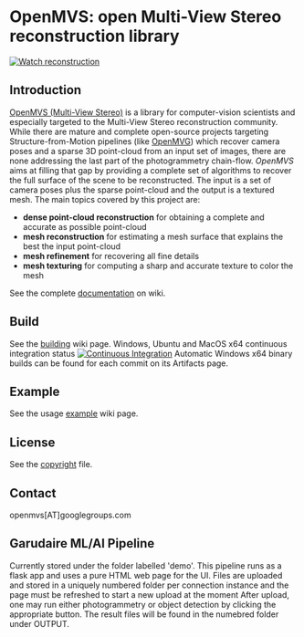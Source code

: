 # OpenMVS: open Multi-View Stereo reconstruction library

[![Watch reconstruction](https://i.imgur.com/S4L0E6r.jpeg)](https://sketchfab.com/models/3aedcdd22c31447199c18dd9aec5d952/embed)

## Introduction

[OpenMVS (Multi-View Stereo)](http://cdcseacave.github.io/openMVS) is a library for computer-vision scientists and especially targeted to the Multi-View Stereo reconstruction community. While there are mature and complete open-source projects targeting Structure-from-Motion pipelines (like [OpenMVG](https://github.com/openMVG/openMVG)) which recover camera poses and a sparse 3D point-cloud from an input set of images, there are none addressing the last part of the photogrammetry chain-flow. *OpenMVS* aims at filling that gap by providing a complete set of algorithms to recover the full surface of the scene to be reconstructed. The input is a set of camera poses plus the sparse point-cloud and the output is a textured mesh. The main topics covered by this project are:

- **dense point-cloud reconstruction** for obtaining a complete and accurate as possible point-cloud
- **mesh reconstruction** for estimating a mesh surface that explains the best the input point-cloud
- **mesh refinement** for recovering all fine details
- **mesh texturing** for computing a sharp and accurate texture to color the mesh

See the complete [documentation](https://github.com/cdcseacave/openMVS/wiki) on wiki.

## Build

See the [building](https://github.com/cdcseacave/openMVS/wiki/Building) wiki page. Windows, Ubuntu and MacOS x64 continuous integration status [![Continuous Integration](https://github.com/cdcseacave/openMVS/actions/workflows/continuous_integration.yml/badge.svg)](https://github.com/cdcseacave/openMVS/actions/workflows/continuous_integration.yml)
Automatic Windows x64 binary builds can be found for each commit on its Artifacts page.

## Example

See the usage [example](https://github.com/cdcseacave/openMVS/wiki/Usage) wiki page.

## License

See the [copyright](https://github.com/cdcseacave/openMVS/blob/master/COPYRIGHT.md) file.

## Contact

openmvs[AT]googlegroups.com

## Garudaire ML/AI Pipeline

Currently stored under the folder labelled 'demo'. This pipeline runs as a flask app and uses a pure HTML web page for the UI. Files are uploaded and stored in a uniquely numbered folder per connection instance and the page must be refreshed to start a new upload at the moment After upload, one may run either photogrammetry or object detection by clicking the appropriate button. The result files will be found in the numebred folder under OUTPUT.
